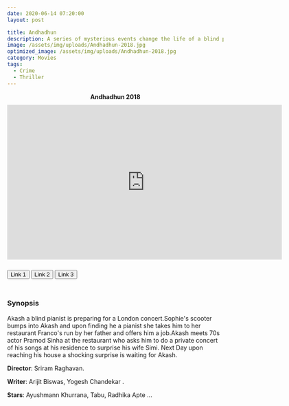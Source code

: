 ```yaml
---
date: 2020-06-14 07:20:00
layout: post

title: Andhadhun
description: A series of mysterious events change the life of a blind pianist, who must now report a crime that he should technically know nothing of.
image: /assets/img/uploads/Andhadhun-2018.jpg
optimized_image: /assets/img/uploads/Andhadhun-2018.jpg
category: Movies
tags:
  - Crime
  - Thriller
---
```

<link rel="stylesheet" type="text/css" href="/assets/css/player.css">

<div class="title-movie" style='text-align: center; font-weight: bold;'> Andhadhun 2018 </div>

<div style='width:100%; height:10px; position:relative; margin-left: auto; margin-right: auto; overflow: hidden;'></div>

<div class="video-wrapper">
<iframe id="myframe" scrolling="no" allowfullscreen="" frameborder="0"  height="360"
src="https://playhydrax.com/?v=evaTIojiQQ&sub=https://movies.xtapo.com/assets/sub/Andhadhun.2018.720p.BluRay.x264-[YTS.AM].srt&sub-lang=English" width="640"></iframe>
</div>

<div style='width:100%; height:10px; position:relative; margin-left: auto; margin-right: auto; overflow: hidden;'></div>

<button class="button_link" onclick="link_1()">Link 1</button>
<button class="button_link" onclick="link_2()">Link 2</button>
<button class="button_link" onclick="link_3()">Link 3</button>

<div style='width:100%; height:10px; position:relative; margin-left: auto; margin-right: auto; overflow: hidden;'></div>

<script>
 var link1 = "https://playhydrax.com/?v=evaTIojiQQ&sub=https://movies.xtapo.com/assets/sub/Andhadhun.2018.720p.BluRay.x264-[YTS.AM].srt&sub-lang=English"
 var link2 = "https://www.fembed.com/v/qyr1xaexg5q8zn0"
 var link3 = "https://gdriveplayer.me/embed2.php?link=4cVYIZxnvM5koPMjKYK7bwnFg6G1pljJVc6QOtJoO6o1u5KOcQ%252BOwuf2bPYlEEWqS6CTCbkG4o7kj93UAi3BttyecjBsuYSQ8%252F2cDoqsmbbFwDDav12qDmRIATTSPeHyZ2cpPJaFVaDxxrkgcOxUWGN8GNF90aFpATS%252B7o%252BSkdbVBaGzt%252FZjciGPAgEyLUOllWQq7MaOoMo%252Fm5uwq%252BE3OZnjAgi51N82hImC%252FEAjHfvRdKHKGs12xM7VAB7aakAKylzHtVAVNljPlAqI5bMJOps12q5%252FrW10T8FB8HOXzKDtyuZJwdU%252BRBfxXx%252BmnEIV8%253D"

 function link_1() {
 var x = document.getElementsByClassName("button_link");
 for (var i=0; i < x.length; i++)
 {x[i].classList.remove("button_link_clicked")}
 x[0].classList.add("button_link_clicked");
 document.getElementById("myframe").src = link1;}

 function link_2() {
 var x = document.getElementsByClassName("button_link");
 for (var i=0; i < x.length; i++)
 {x[i].classList.remove("button_link_clicked")}
 x[1].classList.add("button_link_clicked");
 document.getElementById("myframe").src = link2;}

 function link_3() {
 var x = document.getElementsByClassName("button_link");
 for (var i=0; i < x.length; i++)
 {x[i].classList.remove("button_link_clicked")}
 x[2].classList.add("button_link_clicked");
 document.getElementById("myframe").src = link3;}
</script>


### Synopsis
Akash a blind pianist is preparing for a London concert.Sophie's scooter bumps into Akash and upon finding he a pianist she takes him to her restaurant Franco's run by her father and offers him a job.Akash meets 70s actor Pramod Sinha at the restaurant who asks him to do a private concert of his songs at his residence to surprise his wife Simi. Next Day upon reaching his house a shocking surprise is waiting for Akash.      

**Director**: Sriram Raghavan.  

**Writer**: Arijit Biswas, Yogesh Chandekar .   

**Stars**:  Ayushmann Khurrana, Tabu, Radhika Apte ...      
